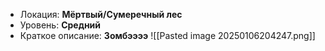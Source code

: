 - Локация: **Мёртвый/Сумеречный лес**
- Уровень: **Средний**
- Краткое описание: **Зомбээээ**
![[Pasted image 20250106204247.png]]